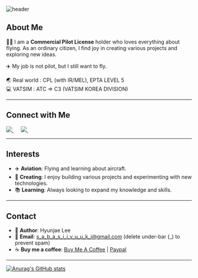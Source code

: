 ![header](https://capsule-render.vercel.app/api?type=waving&height=300&color=gradient&text=WELCOME%20TO%20YUUKI%27S%20WORLD&fontAlign=50&fontSize=50)

## About Me
👨‍✈️ I am a **Commercial Pilot License** holder who loves everything about flying. As an ordinary citizen, I find joy in creating various projects and exploring new ideas.

:airplane: My job is not pilot, but I still want to fly.

:earth_asia: Real world : CPL (with IR/MEL), EPTA LEVEL 5 <br>
:computer: VATSIM : ATC => C3 (VATSIM KOREA DIVISION)

---

## Connect with Me
<a href="https://www.instagram.com/jaelee1015">
    <img src="https://img.shields.io/badge/Instagram-E4405F?style=for-the-badge&logo=instagram&logoColor=white"/>
</a>&nbsp;&nbsp;&nbsp;&nbsp;
<a href="https://www.youtube.com/@jaelee_flight">
    <img src="https://img.shields.io/badge/YouTube-FF0000?style=for-the-badge&logo=youtube&logoColor=white"/>
</a>&nbsp;&nbsp;&nbsp;&nbsp;

---

## Interests
- ✈️ **Aviation**: Flying and learning about aircraft.
- 🔧 **Creating**: I enjoy building various projects and experimenting with new technologies.
- 📚 **Learning**: Always looking to expand my knowledge and skills.

---

## Contact
- 🤔 **Author**: Hyunjae Lee  
- 📧 **Email**: s_a_b_a_s_i_i_y_u_u_k_i@gmail.com (delete under-bar (_) to prevent spam)
- ☕ **Buy me a coffee**: [Buy Me A Coffee](https://buymeacoffee.com/yuuki_hj) | [Paypal](https://paypal.me/yuukihj)

---

[![Anurag's GitHub stats](https://github-readme-stats.vercel.app/api?username=yuukihj)](https://github.com/anuraghazra/github-readme-stats)
